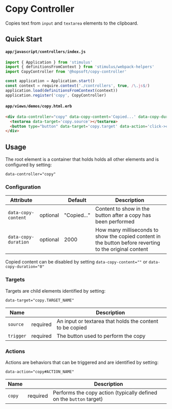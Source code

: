 # Copy Controller

Copies text from `input` and `textarea` elements to the clipboard.

## Quick Start

#### `app/javascript/controllers/index.js`

```js
import { Application } from 'stimulus'
import { definitionsFromContext } from 'stimulus/webpack-helpers'
import CopyController from '@hopsoft/copy-controller'

const application = Application.start()
const context = require.context('./controllers', true, /\.js$/)
application.load(definitionsFromContext(context))
application.register('copy', CopyController)
```

#### `app/views/demos/copy.html.erb`

```html
<div data-controller="copy" data-copy-content='Copied...' data-copy-duration='1'>
  <textarea data-target='copy.source'></textarea>
  <button type="button" data-target='copy.target' data-action='click->copy#copy'>Copy</button>
</div>
```

## Usage

The root element is a container that holds holds all other elements and is configured by setting:

```
data-controller="copy"
```

### Configuration

| Attribute             |          | Default     | Description                                                                                             |
| --------------------- | -------- | ----------- | ------------------------------------------------------------------------------------------------------- |
| `data-copy-content`   | optional | "Copied..." | Content to show in the button after a copy has been performed                                           |
| `data-copy-duration`  | optional | 2000        | How many milliseconds to show the copied content in the button before reverting to the original content |

Copied content can be disabled by setting `data-copy-content=""` or `data-copy-duration="0"`

### Targets

Targets are child elements identified by setting:

```
data-target="copy.TARGET_NAME"
```

| Name      |          | Description                                              |
| --------- | -------- | -------------------------------------------------------- |
| `source`  | required | An input or textarea that holds the content to be copied |
| `trigger` | required | The button used to perform the copy                      |

### Actions

Actions are behaviors that can be triggered and are identified by setting:

```
data-action="copy#ACTION_NAME"
```

| Name     |          | Description                                                         |
| -------- | -------- | ------------------------------------------------------------------- |
| `copy`   | required | Performs the copy action (typically defined on the `button` target) |
